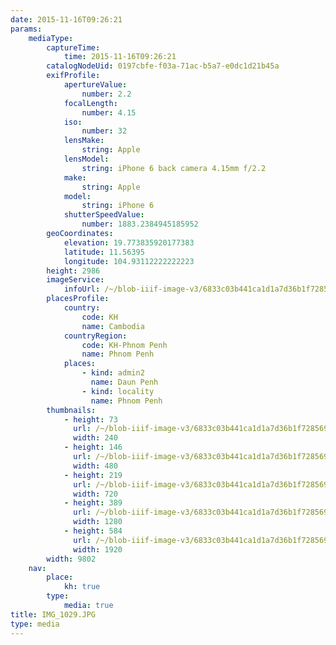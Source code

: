 ```yaml
---
date: 2015-11-16T09:26:21
params:
    mediaType:
        captureTime:
            time: 2015-11-16T09:26:21
        catalogNodeUid: 0197cbfe-f03a-71ac-b5a7-e0dc1d21b45a
        exifProfile:
            apertureValue:
                number: 2.2
            focalLength:
                number: 4.15
            iso:
                number: 32
            lensMake:
                string: Apple
            lensModel:
                string: iPhone 6 back camera 4.15mm f/2.2
            make:
                string: Apple
            model:
                string: iPhone 6
            shutterSpeedValue:
                number: 1883.2384945185952
        geoCoordinates:
            elevation: 19.773835920177383
            latitude: 11.56395
            longitude: 104.93112222222223
        height: 2986
        imageService:
            infoUrl: /~/blob-iiif-image-v3/6833c03b441ca1d1a7d36b1f72856998ae0f9f5648835acffa3d4ea7cc3e584d/info.json
        placesProfile:
            country:
                code: KH
                name: Cambodia
            countryRegion:
                code: KH-Phnom Penh
                name: Phnom Penh
            places:
                - kind: admin2
                  name: Daun Penh
                - kind: locality
                  name: Phnom Penh
        thumbnails:
            - height: 73
              url: /~/blob-iiif-image-v3/6833c03b441ca1d1a7d36b1f72856998ae0f9f5648835acffa3d4ea7cc3e584d/full/240%2C73/0/default.jpg
              width: 240
            - height: 146
              url: /~/blob-iiif-image-v3/6833c03b441ca1d1a7d36b1f72856998ae0f9f5648835acffa3d4ea7cc3e584d/full/480%2C146/0/default.jpg
              width: 480
            - height: 219
              url: /~/blob-iiif-image-v3/6833c03b441ca1d1a7d36b1f72856998ae0f9f5648835acffa3d4ea7cc3e584d/full/720%2C219/0/default.jpg
              width: 720
            - height: 389
              url: /~/blob-iiif-image-v3/6833c03b441ca1d1a7d36b1f72856998ae0f9f5648835acffa3d4ea7cc3e584d/full/1280%2C389/0/default.jpg
              width: 1280
            - height: 584
              url: /~/blob-iiif-image-v3/6833c03b441ca1d1a7d36b1f72856998ae0f9f5648835acffa3d4ea7cc3e584d/full/1920%2C584/0/default.jpg
              width: 1920
        width: 9802
    nav:
        place:
            kh: true
        type:
            media: true
title: IMG_1029.JPG
type: media
---
```

